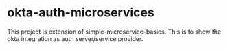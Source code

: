 # okta-auth-microservices

This project is extension of simple-microservice-basics.
This is to show the okta integration as auth server/service provider.